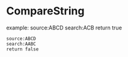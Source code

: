 # CompareString
example:
	source:ABCD
	search:ACB
	return true

	source:ABCD
	search:AABC
	return false
